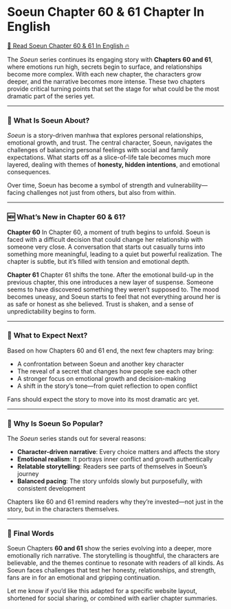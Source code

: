 # Soeun Chapter 60 & 61 Chapter In English
<a href="https://beacons.ai/soeun58" target="_blank" rel="nofollow noopener">📖 Read Soeun Chapter 60 & 61 In English 🔥</a>


The *Soeun* series continues its engaging story with **Chapters 60 and 61**, where emotions run high, secrets begin to surface, and relationships become more complex. With each new chapter, the characters grow deeper, and the narrative becomes more intense. These two chapters provide critical turning points that set the stage for what could be the most dramatic part of the series yet.

---

### 📖 **What Is Soeun About?**

*Soeun* is a story-driven manhwa that explores personal relationships, emotional growth, and trust. The central character, Soeun, navigates the challenges of balancing personal feelings with social and family expectations. What starts off as a slice-of-life tale becomes much more layered, dealing with themes of **honesty, hidden intentions**, and emotional consequences.

Over time, Soeun has become a symbol of strength and vulnerability—facing challenges not just from others, but also from within.

---

### 🆕 **What’s New in Chapter 60 & 61?**

**Chapter 60**
In Chapter 60, a moment of truth begins to unfold. Soeun is faced with a difficult decision that could change her relationship with someone very close. A conversation that starts out casually turns into something more meaningful, leading to a quiet but powerful realization. The chapter is subtle, but it’s filled with tension and emotional depth.

**Chapter 61**
Chapter 61 shifts the tone. After the emotional build-up in the previous chapter, this one introduces a new layer of suspense. Someone seems to have discovered something they weren’t supposed to. The mood becomes uneasy, and Soeun starts to feel that not everything around her is as safe or honest as she believed. Trust is shaken, and a sense of unpredictability begins to form.

---

### 🔮 **What to Expect Next?**

Based on how Chapters 60 and 61 end, the next few chapters may bring:

* A confrontation between Soeun and another key character
* The reveal of a secret that changes how people see each other
* A stronger focus on emotional growth and decision-making
* A shift in the story’s tone—from quiet reflection to open conflict

Fans should expect the story to move into its most dramatic arc yet.

---

### 🌟 **Why Is Soeun So Popular?**

The *Soeun* series stands out for several reasons:

* **Character-driven narrative**: Every choice matters and affects the story
* **Emotional realism**: It portrays inner conflict and growth authentically
* **Relatable storytelling**: Readers see parts of themselves in Soeun’s journey
* **Balanced pacing**: The story unfolds slowly but purposefully, with consistent development

Chapters like 60 and 61 remind readers why they’re invested—not just in the story, but in the characters themselves.

---

### 📝 **Final Words**

Soeun Chapters **60 and 61** show the series evolving into a deeper, more emotionally rich narrative. The storytelling is thoughtful, the characters are believable, and the themes continue to resonate with readers of all kinds. As Soeun faces challenges that test her honesty, relationships, and strength, fans are in for an emotional and gripping continuation.


Let me know if you’d like this adapted for a specific website layout, shortened for social sharing, or combined with earlier chapter summaries.
